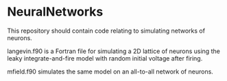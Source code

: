# NeuralNetworks
This repository should contain code relating to simulating networks of neurons.

langevin.f90 is a Fortran file for simulating a 2D lattice of neurons using the leaky integrate-and-fire model with random initial voltage after firing.

mfield.f90 simulates the same model on an all-to-all network of neurons.
